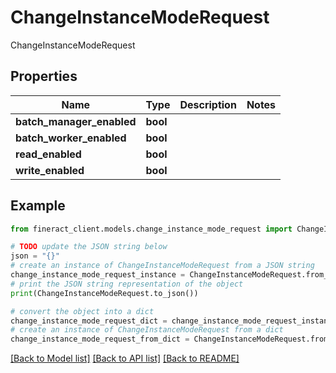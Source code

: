 # ChangeInstanceModeRequest

ChangeInstanceModeRequest

## Properties

Name | Type | Description | Notes
------------ | ------------- | ------------- | -------------
**batch_manager_enabled** | **bool** |  | 
**batch_worker_enabled** | **bool** |  | 
**read_enabled** | **bool** |  | 
**write_enabled** | **bool** |  | 

## Example

```python
from fineract_client.models.change_instance_mode_request import ChangeInstanceModeRequest

# TODO update the JSON string below
json = "{}"
# create an instance of ChangeInstanceModeRequest from a JSON string
change_instance_mode_request_instance = ChangeInstanceModeRequest.from_json(json)
# print the JSON string representation of the object
print(ChangeInstanceModeRequest.to_json())

# convert the object into a dict
change_instance_mode_request_dict = change_instance_mode_request_instance.to_dict()
# create an instance of ChangeInstanceModeRequest from a dict
change_instance_mode_request_from_dict = ChangeInstanceModeRequest.from_dict(change_instance_mode_request_dict)
```
[[Back to Model list]](../README.md#documentation-for-models) [[Back to API list]](../README.md#documentation-for-api-endpoints) [[Back to README]](../README.md)


